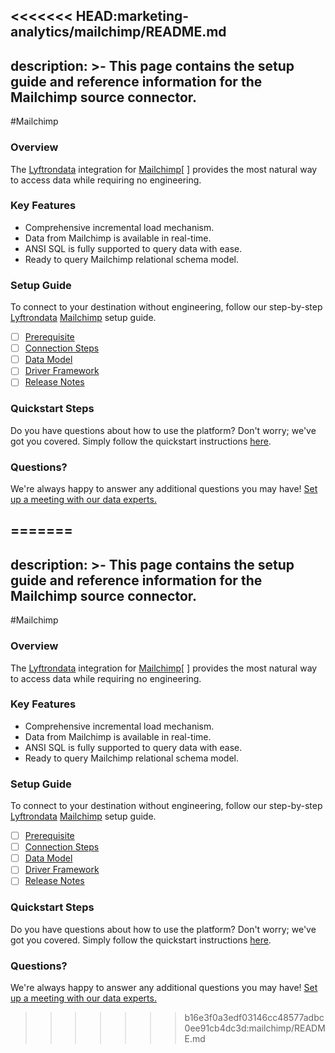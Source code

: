 <<<<<<< HEAD:marketing-analytics/mailchimp/README.md
---
description: >-
  This page contains the setup guide and reference information for the Mailchimp source connector.
---

#Mailchimp

### Overview

The [Lyftrondata](https://www.lyftrondata.com/) integration for [Mailchimp](https://www.lyftrondata.com/integration/marketing-analytics/mailchimp//)[ ] provides the most natural way to access data while requiring no engineering.

### Key Features

* Comprehensive incremental load mechanism.
* Data from Mailchimp is available in real-time.&#x20;
* ANSI SQL is fully supported to query data with ease.
* Ready to query Mailchimp relational schema model.

### Setup Guide

To connect to your destination without engineering, follow our step-by-step [Lyftrondata](https://www.lyftrondata.com/)  [Mailchimp](https://www.lyftrondata.com/integration/marketing-analytics/mailchimp/) setup guide.

* [ ] [Prerequisite](../../marketing-analytics/mailchimp/prerequisite.md)
* [ ] [Connection Steps](../../marketing-analytics/mailchimp/connection-steps.md)
* [ ] [Data Model](../../marketing-analytics/mailchimp/data-model/)
* [ ] [Driver Framework](../../marketing-analytics/mailchimp/driver-framework/)
* [ ] [Release Notes](../../marketing-analytics/mailchimp/release-notes.md)

### Quickstart Steps

Do you have questions about how to use the platform? Don't worry; we've got you covered. Simply follow the quickstart instructions [here](../../../marketing-analytics/mailchimp/quickstart-steps.md).

### Questions? <a href="#questions" id="questions"></a>

We're always happy to answer any additional questions you may have! [Set up a meeting with our data experts.](https://www.lyftrondata.com/book-a-meeting/)

=======
---
description: >-
  This page contains the setup guide and reference information for the Mailchimp source connector.
---

#Mailchimp

### Overview

The [Lyftrondata](https://www.lyftrondata.com/) integration for [Mailchimp](https://www.lyftrondata.com/integration/marketing-analytics/mailchimp//)[ ] provides the most natural way to access data while requiring no engineering.

### Key Features

* Comprehensive incremental load mechanism.
* Data from Mailchimp is available in real-time.&#x20;
* ANSI SQL is fully supported to query data with ease.
* Ready to query Mailchimp relational schema model.

### Setup Guide

To connect to your destination without engineering, follow our step-by-step [Lyftrondata](https://www.lyftrondata.com/)  [Mailchimp](https://www.lyftrondata.com/integration/marketing-analytics/mailchimp/) setup guide.

* [ ] [Prerequisite](../../marketing-analytics/mailchimp/prerequisite.md)
* [ ] [Connection Steps](../../marketing-analytics/mailchimp/connection-steps.md)
* [ ] [Data Model](../../marketing-analytics/mailchimp/data-model/)
* [ ] [Driver Framework](../../marketing-analytics/mailchimp/driver-framework/)
* [ ] [Release Notes](../../marketing-analytics/mailchimp/release-notes.md)

### Quickstart Steps

Do you have questions about how to use the platform? Don't worry; we've got you covered. Simply follow the quickstart instructions [here](../../../marketing-analytics/mailchimp/quickstart-steps.md).

### Questions? <a href="#questions" id="questions"></a>

We're always happy to answer any additional questions you may have! [Set up a meeting with our data experts.](https://www.lyftrondata.com/book-a-meeting/)

>>>>>>> b16e3f0a3edf03146cc48577adbc0ee91cb4dc3d:mailchimp/README.md
